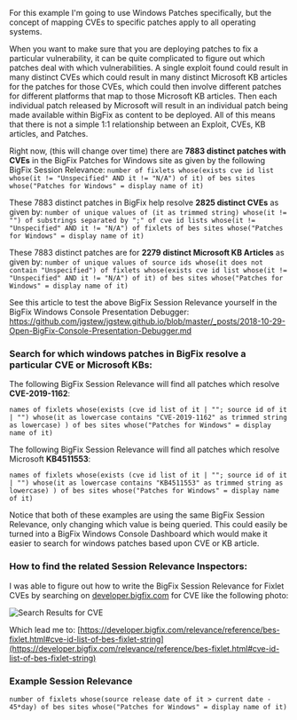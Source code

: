 
For this example I'm going to use Windows Patches specifically, but the concept of mapping CVEs to specific patches apply to all operating systems.

When you want to make sure that you are deploying patches to fix a particular vulnerability, it can be quite complicated to figure out which patches deal with which vulnerabilities. A single exploit found could result in many distinct CVEs which could result in many distinct Microsoft KB articles for the patches for those CVEs, which could then involve different patches for different platforms that map to those Microsoft KB articles. Then each individual patch released by Microsoft will result in an individual patch being made available within BigFix as content to be deployed. All of this means that there is not a simple 1:1 relationship between an Exploit, CVEs, KB articles, and Patches.

Right now, (this will change over time) there are **7883 distinct patches with CVEs** in the BigFix Patches for Windows site as given by the following BigFix Session Relevance: `number of fixlets whose(exists cve id list whose(it != "Unspecified" AND it != "N/A") of it) of bes sites whose("Patches for Windows" = display name of it)`

These 7883 distinct patches in BigFix help resolve **2825 distinct CVEs** as given by: `number of unique values of (it as trimmed string) whose(it != "") of substrings separated by ";" of cve id lists whose(it != "Unspecified" AND it != "N/A") of fixlets of bes sites whose("Patches for Windows" = display name of it)`

These 7883 distinct patches are for **2279 distinct Microsoft KB Articles** as given by: `number of unique values of source ids whose(it does not contain "Unspecified") of fixlets whose(exists cve id list whose(it != "Unspecified" AND it != "N/A") of it) of bes sites whose("Patches for Windows" = display name of it)`

See this article to test the above BigFix Session Relevance yourself in the BigFix Windows Console Presentation Debugger: https://github.com/jgstew/jgstew.github.io/blob/master/_posts/2018-10-29-Open-BigFix-Console-Presentation-Debugger.md

### Search for which windows patches in BigFix resolve a particular CVE or Microsoft KBs:

The following BigFix Session Relevance will find all patches which resolve **CVE-2019-1162**:

`names of fixlets whose(exists (cve id list of it | ""; source id of it | "") whose(it as lowercase contains "CVE-2019-1162" as trimmed string as lowercase) ) of bes sites whose("Patches for Windows" = display name of it)`

The following BigFix Session Relevance will find all patches which resolve Microsoft **KB4511553**:

`names of fixlets whose(exists (cve id list of it | ""; source id of it | "") whose(it as lowercase contains "KB4511553" as trimmed string as lowercase) ) of bes sites whose("Patches for Windows" = display name of it)`

Notice that both of these examples are using the same BigFix Session Relevance, only changing which value is being queried. This could easily be turned into a BigFix Windows Console Dashboard which would make it easier to search for windows patches based upon CVE or KB article. 

### How to find the related Session Relevance Inspectors:

I was able to figure out how to write the BigFix Session Relevance for Fixlet CVEs by searching on [developer.bigfix.com](https://developer.bigfix.com/relevance/search/) for CVE like the following photo: 

![Search Results for CVE](http://jgstew.github.io/images/posts/BigFix-Mapping-CVEs-to-Patches-01.png)


Which lead me to: [https://developer.bigfix.com/relevance/reference/bes-fixlet.html#cve-id-list-of-bes-fixlet-string](https://developer.bigfix.com/relevance/reference/bes-fixlet.html#cve-id-list-of-bes-fixlet-string)


### Example Session Relevance

`number of fixlets whose(source release date of it > current date - 45*day) of bes sites whose("Patches for Windows" = display name of it)`
